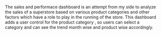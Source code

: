 The sales and performace dashboard is an attempt from my side to analyze the sales of a superstore based on various product categories and other factors which have a role to play in the running of the store. This dashboard adds a user control for the product category , so users can select a category and can see the trend month wise and product wise accordingly.
